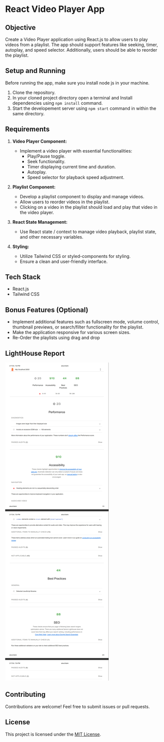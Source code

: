 # React Video Player App

## Objective
Create a Video Player application using React.js to allow users to play videos from a playlist. The app should support features like seeking, timer, autoplay, and speed selector. Additionally, users should be able to reorder the playlist.

## Setup and Running

Before running the app, make sure you install node js in your machine.
1. Clone the repository.
2. In your cloned project directory open a terminal and Install dependencies using `npm install` command.
4. Start the developement server using `npm start` command in within the same directory.

## Requirements
1. **Video Player Component:**
   - Implement a video player with essential functionalities:
     - Play/Pause toggle.
     - Seek functionality.
     - Timer displaying current time and duration.
     - Autoplay.
     - Speed selector for playback speed adjustment.

2. **Playlist Component:**
   - Develop a playlist component to display and manage videos.
   - Allow users to reorder videos in the playlist.
   - Clicking on a video in the playlist should load and play that video in the video player.

3. **React State Management:**
   - Use React state / context to manage video playback, playlist state, and other necessary variables.

4. **Styling:**
   - Utilize Tailwind CSS or styled-components for styling.
   - Ensure a clean and user-friendly interface.

## Tech Stack
- React.js
- Tailwind CSS

## Bonus Features (Optional)
- Implement additional features such as fullscreen mode, volume control, thumbnail previews, or search/filter functionality for the playlist.
- Make the application responsive for various screen sizes.
- Re-Order the playlists using drag and drop

## LightHouse Report
![LightHouse-Report](lighthouse-report.jpeg)
  
## Contributing
Contributions are welcome! Feel free to submit issues or pull requests.

## License
This project is licensed under the [MIT License](LICENSE).

